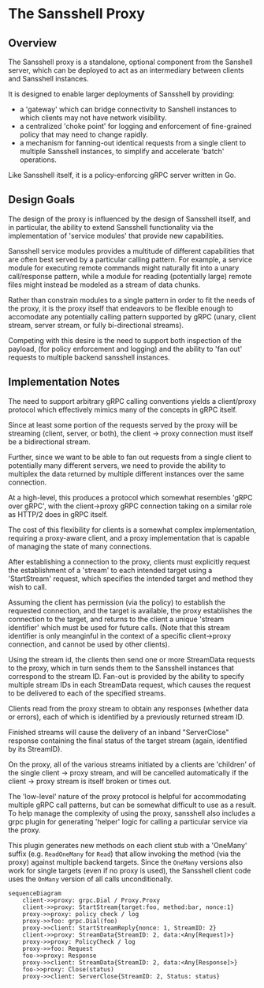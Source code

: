 # The Sansshell Proxy

## Overview

The Sansshell proxy is a standalone, optional component from the Sanshell
server, which can be deployed to act as an intermediary between clients
and Sansshell instances.

It is designed to enable larger deployments of Sansshell by providing:
 - a 'gateway' which can bridge connectivity to Sanshell instances to which
  clients may not have network visibility.
 - a centralized 'choke point' for logging and enforcement of fine-grained
  policy that may need to change rapidly.
 - a mechanism for fanning-out identical requests from a single client to
  multiple Sansshell instances, to simplify and accelerate 'batch' operations.

Like Sansshell itself, it is a policy-enforcing gRPC server written in Go.

## Design Goals

The design of the proxy is influenced by the design of Sansshell itself, and
in particular, the ability to extend Sansshell functionality via the implementation
of 'service modules' that provide new capabilities.

Sansshell service modules provides a multitude of different capabilities that are
often best served by a particular calling pattern. For example, a service module
for executing remote commands might naturally fit into a unary call/response
pattern, while a module for reading (potentially large) remote files might instead
be modeled as a stream of data chunks.

Rather than constrain modules to a single pattern in order to fit the needs of the
proxy, it is the proxy itself that endeavors to be flexible enough to accomodate
any potentially calling pattern supported by gRPC (unary, client stream, server
stream, or fully bi-directional streams).

Competing with this desire is the need to support both inspection of the payload,
(for policy enforcement and logging) and the ability to 'fan out' requests to
multiple backend sansshell instances.

## Implementation Notes

The need to support arbitrary gRPC calling conventions yields a client/proxy
protocol which effectively mimics many of the concepts in gRPC itself.

Since at least some portion of the requests served by the proxy will be streaming
(client, server, or both), the client -> proxy connection must itself be a
bidirectional stream.

Further, since we want to be able to fan out requests from a single client to
potentially many different servers, we need to provide the ability to multiplex
the data returned by multiple different instances over the same connection.

At a high-level, this produces a protocol which somewhat resembles 'gRPC over gRPC',
with the client->proxy gRPC connection taking on a similar role as HTTP/2 does
in gRPC itself.

The cost of this flexibility for clients is a somewhat complex implementation,
requiring a proxy-aware client, and a proxy implementation that is capable of
managing the state of many connections.

After establishing a connection to the proxy, clients must explicitly request
the establishment of a 'stream' to each intended target using a 'StartStream'
request, which specifies the intended target and method they wish to call.

Assuming the client has permission (via the policy) to establish the requested
connection, and the target is available, the proxy establishes the connection
to the target, and returns to the client a unique 'stream identifier' which
must be used for future calls. (Note that this stream identifier is only
meanginful in the context of a specific client->proxy connection, and cannot
be used by other clients).

Using the stream id, the clients then send one or more StreamData requests
to the proxy, which in turn sends them to the Sansshell instances that correspond
to the stream ID. Fan-out is provided by the ability to specify multiple
stream IDs in each StreamData request, which causes the request to be delivered
to each of the specified streams.

Clients read from the proxy stream to obtain any responses (whether data 
or errors), each of which is identified by a previously returned stream ID.

Finished streams will cause the delivery of an inband "ServerClose" response
containing the final status of the target stream (again, identified by its
StreamID).

On the proxy, all of the various streams initiated by a clients are 'children'
of the single client -> proxy stream, and will be cancelled automatically
if the client -> proxy stream is itself broken or times out.

The 'low-level' nature of the proxy protocol is helpful for accommodating
multiple gRPC call patterns, but can be somewhat difficult to use as
a result. To help manage the complexity of using the proxy, sansshell also
includes a grpc plugin for generating 'helper' logic for calling a particular
service via the proxy.

This plugin generates new methods on each client stub with a 'OneMany' suffix (e.g. `ReadOneMany` for `Read`) that allow invoking the method (via the proxy) against multiple backend targets. Since the `OneMany` versions also work
for single targets (even if no proxy is used), the Sansshell client code
uses the `OnMany` version of all calls unconditionally.



```mermaid
sequenceDiagram
    client->>proxy: grpc.Dial / Proxy.Proxy
    client->>proxy: StartStream{target:foo, method:bar, nonce:1}
    proxy->>proxy: policy check / log
    proxy->>foo: grpc.Dial(foo)
    proxy->>client: StartStreamReply{nonce: 1, StreamID: 2}
    client->>proxy: StreamData{StreamID: 2, data:<Any[Request]>}
    proxy->>proxy: PolicyCheck / log
    proxy->>foo: Request
    foo->>proxy: Response
    proxy->>client: StreamData{StreamID: 2, data:<Any[Response]>}
    foo->>proxy: Close(status)
    proxy->>client: ServerClose{StreamID: 2, Status: status}
```
